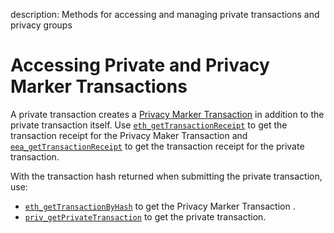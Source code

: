 description: Methods for accessing and managing private transactions and privacy groups
<!--- END of page meta data -->

# Accessing Private and Privacy Marker Transactions 

A private transaction creates a [Privacy Marker Transaction](../../Concepts/Privacy/Private-Transaction-Processing.md) in addition to the private transaction itself. 
Use [`eth_getTransactionReceipt`](../../Reference/API-Methods.md#eth_gettransactionreceipt) to 
get the transaction receipt for the Privacy Maker Transaction and [`eea_getTransactionReceipt`](../../Reference/API-Methods.md#eea_gettransactionreceipt) 
to get the transaction receipt for the private transaction. 

With the transaction hash returned when submitting the private transaction, use: 

* [`eth_getTransactionByHash`](../../Reference/API-Methods.md#eth_gettransactionbyhash) to 
get the Privacy Marker Transaction . 
* [`priv_getPrivateTransaction`](../../Reference/API-Methods.md#priv_getprivatetransaction) 
to get the private transaction. 
